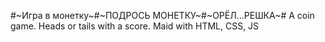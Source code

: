 #~Игра в монетку~#~ПОДРОСЬ МОНЕТКУ~#~ОРЁЛ...РЕШКА~#
A coin game. Heads or tails with a score. Maid with HTML, CSS, JS
